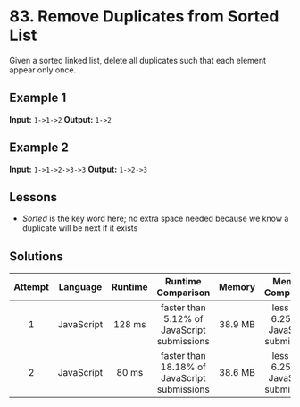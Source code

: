 # 83. Remove Duplicates from Sorted List

Given a sorted linked list, delete all duplicates such that each element appear only once.

## Example 1

**Input:** `1->1->2`
**Output:** `1->2`

## Example 2

**Input:** `1->1->2->3->3`
**Output:** `1->2->3`

## Lessons

- _Sorted_ is the key word here; no extra space needed because we know a duplicate will be next if it exists

## Solutions

|Attempt|Language|Runtime|Runtime Comparison|Memory|Memory Comparison|
|:-:|:-:|:-:|:-:|:-:|:-:|
|1|JavaScript|128 ms|faster than 5.12% of JavaScript submissions|38.9 MB|less than 6.25% of JavaScript submissions|
|2|JavaScript|80 ms|faster than 18.18% of JavaScript submissions|38.6 MB|less than 6.25% of JavaScript submissions|
